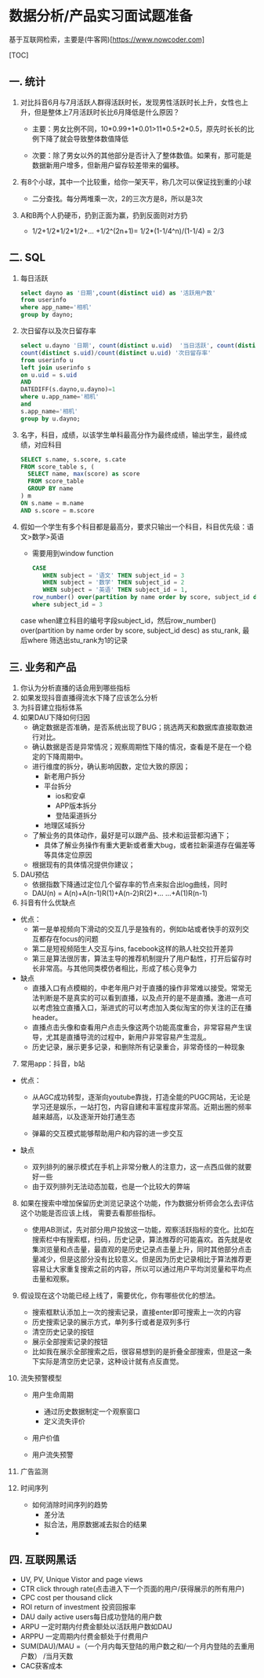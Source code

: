 # 数据分析/产品实习面试题准备
基于互联网检索，主要是(牛客网)[https://www.nowcoder.com]
<!--more-->
[TOC]

## 一. 统计

1. 对比抖音6月与7月活跃人群得活跃时长，发现男性活跃时长上升，女性也上升，但是整体上7月活跃时长比6月降低是什么原因？

   * 主要：男女比例不同，10\*0.99+1\*0.01>11\*0.5+2\*0.5，原先时长长的比例下降了就会导致整体数值降低

   * 次要：除了男女以外的其他部分是否计入了整体数值。如果有，那可能是数据新用户增多，但新用户留存较差带来的偏移。
2. 有8个小球，其中一个比较重，给你一架天平，称几次可以保证找到重的小球

   * 二分查找。每分两堆乘一次，2的三次方是8，所以是3次
3. A和B两个人扔硬币，扔到正面为赢，扔到反面则对方扔
   * 1/2+1/2\*1/2*1/2+... +1/2^(2n+1)= 1/2\*(1-1/4^n)/(1-1/4) = 2/3

## 二. SQL

1. 每日活跃

   ```sql
   select dayno as '日期',count(distinct uid) as '活跃用户数'
   from userinfo 
   where app_name='相机'
   group by dayno;
   ```

2. 次日留存以及次日留存率

   ```sql
   select u.dayno '日期', count(distinct u.uid)  '当日活跃', count(distinct s.uid) '次日留存', 
   count(distinct s.uid)/count(distinct u.uid) '次日留存率'
   from userinfo u
   left join userinfo s 
   on u.uid = s.uid
   AND
   DATEDIFF(s.dayno,u.dayno)=1
   where u.app_name='相机'
   and
   s.app_name='相机'
   group by u.dayno;
   ```

3. 名字，科目，成绩，以该学生单科最高分作为最终成绩，输出学生，最终成绩，对应科目

   ```sql
   SELECT s.name, s.score, s.cate
   FROM score_table s, (
     SELECT name, max(score) as score
     FROM score_table
     GROUP BY name
   ) m 
   ON s.name = m.name
   AND s.score = m.score
   ```

4. 假如一个学生有多个科目都是最高分，要求只输出一个科目，科目优先级：语文>数学>英语

   * 需要用到window function

     ```sql
     CASE 
     	WHEN subject = '语文' THEN subject_id = 3
     	WHEN subject = '数学' THEN subject_id = 2
     	WHEN subject = '英语' THEN subject_id = 1,
     row_number() over(partition by name order by score, subject_id desc) as stu_rank
     where subject_id = 3
     ```

     

   case when建立科目的编号字段subject_id，然后row_number() over(partition by name order by score, subject_id desc) as stu_rank, 最后where 筛选出stu_rank为1的记录

## 三. 业务和产品

1. 你认为分析直播的话会用到哪些指标
2. 如果发现抖音直播得流水下降了应该怎么分析
3. 为抖音建立指标体系
4. 如果DAU下降如何归因
   * 确定数据是否准确，是否系统出现了BUG；挑选两天和数据库直接取数进行对比。
   * 确认数据是否是异常情况；观察周期性下降的情况，查看是不是在一个稳定的下降周期中。
   * 进行维度的拆分，确认影响因数，定位大致的原因；
     * 新老用户拆分
     * 平台拆分
       * ios和安卓
       * APP版本拆分
       * 登陆渠道拆分
     * 地理区域拆分
   * 了解业务的具体动作，最好是可以跟产品、技术和运营都沟通下；
     * 具体了解业务操作有重大更新或者重大bug，或者拉新渠道存在偏差等等具体定位原因
   * 根据现有的具体情况提供你建议；
5. DAU预估
   * 依据指数下降通过定位几个留存率的节点来拟合出log曲线，同时
   * DAU(n) = A(n)+A(n-1)R(1)+A(n-2)R(2)+… …+A(1)R(n-1)
6. 抖音有什么优缺点

* 优点：
  * 第一是单视频向下滑动的交互几乎是独有的，例如b站或者快手的双列交互都存在focus的问题
  * 第二是短视频陌生人交互与ins, facebook这样的熟人社交拉开差异
  * 第三是算法很厉害，算法主导的推荐机制提升了用户黏性，打开后留存时长非常高。与其他同类模仿者相比，形成了核心竞争力
* 缺点
  * 直播入口有点模糊的，中老年用户对于直播的操作非常难以接受。常常无法判断是不是真实的可以看到直播，以及点开的是不是直播。激进一点可以考虑独立直播入口，渐进式的可以考虑加入类似淘宝的你关注的正在播header。
  * 直播点击头像和查看用户点击头像这两个功能高度重合，非常容易产生误导，尤其是直播导流的过程中，新用户非常容易产生混乱。
  * 历史记录，展示更多记录，和删除所有记录重合，非常奇怪的一种现象

7. 常用app：抖音，b站

* 优点：

  * 从AGC成功转型，逐渐向youtube靠拢，打造全能的PUGC网站，无论是学习还是娱乐，一站打包，内容自建和丰富程度非常高。近期出圈的频率越来越高，以及逐渐开始打通生态

  * 弹幕的交互模式能够帮助用户和内容的进一步交互

* 缺点
  * 双列排列的展示模式在手机上非常分散人的注意力，这一点西瓜做的就要好一些
  * 由于双列排列无法动态加载，也是一个比较大的弊端

8. 如果在搜索中增加保留历史浏览记录这个功能，作为数据分析师会怎么去评估这个功能是否应该上线， 需要去看那些指标。

   * 使用AB测试，先对部分用户投放这一功能，观察活跃指标的变化。比如在搜索栏中有搜索框，扫码，历史记录，算法推荐的可能喜欢。首先就是收集浏览量和点击量，最直观的是历史记录点击量上升，同时其他部分点击量减少，但是这部分没有比较意义。但是因为历史记录相比于算法推荐更容易让大家重复搜索之前的内容，所以可以通过用户平均浏览量和平均点击量和观察。

9. 假设现在这个功能已经上线了，需要优化，你有哪些优化的想法。

   * 搜索框默认添加上一次的搜索记录，直接enter即可搜索上一次的内容
   * 历史搜索记录的展示方式，单列多行或者是双列多行
   * 清空历史记录的按钮
   * 展示全部搜索记录的按钮
   * 比如我在展示全部搜索之后，很容易想到的是折叠全部搜索，但是这一条下实际是清空历史记录，这种设计就有点反直觉。

10. 流失预警模型

    * 用户生命周期
      * 通过历史数据制定一个观察窗口
      * 定义流失评价

    * 用户价值
    * 用户流失预警

11. 广告监测

12. 时间序列

    * 如何消除时间序列的趋势
      * 差分法
      * 拟合法，用原数据减去拟合的结果
      * 

## 四. 互联网黑话

* UV, PV, Unique Vistor and page views
* CTR click through rate(点击进入下一个页面的用户/获得展示的所有用户)
* CPC cost per thousand click
* ROI return of investment 投资回报率
* DAU daily active users每日成功登陆的用户数
* ARPU 一定时期内付费金额处以活跃用户数如DAU
* ARPPU 一定周期内付费金额处于付费用户
* SUM(DAU)/MAU =（一个月内每天登陆的用户数之和/一个月内登陆的去重用户数） /当月天数 
* CAC获客成本
